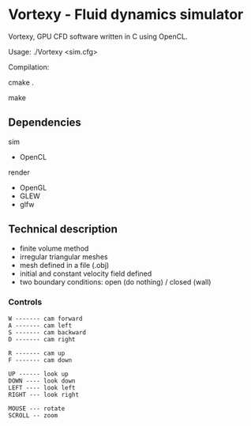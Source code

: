 # Vortexy - Fluid dynamics simulator

Vortexy, GPU CFD software written in C using OpenCL.

Usage: ./Vortexy <sim.cfg>

Compilation:

cmake .

make

## Dependencies

sim
- OpenCL

render
- OpenGL
- GLEW
- glfw

## Technical description

- finite volume method
- irregular triangular meshes
- mesh defined in a file (.obj)
- initial and constant velocity field defined
- two boundary conditions: open (do nothing) / closed (wall)

### Controls

```
W ------- cam forward
A ------- cam left
S ------- cam backward
D ------- cam right

R ------- cam up
F ------- cam down

UP ------ look up
DOWN ---- look down
LEFT ---- look left
RIGHT --- look right

MOUSE --- rotate
SCROLL -- zoom
```
